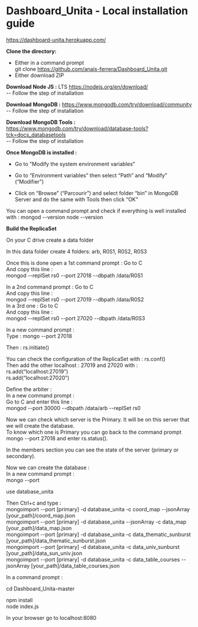# Dashboard_Unita - Local installation guide  

https://dashboard-unita.herokuapp.com/  

__Clone the directory:__

* Either in a command prompt  
git clone https://github.com/anais-ferrera/Dashboard_Unita.git
* Either download ZIP 

__Download Node JS :__  LTS https://nodejs.org/en/download/  
-- Follow the step of installation  

__Download MongoDB :__ 
https://www.mongodb.com/try/download/community  
-- Follow the step of installation  

__Download MongoDB Tools :__
https://www.mongodb.com/try/download/database-tools?tck=docs_databasetools  
-- Follow the step of installation  

__Once MongoDB is installed :__

* Go to "Modify the system environment variables" 

* Go to “Environment variables” then select “Path” and “Modify” (“Modifier”)   
                
* Click on “Browse” (“Parcourir”) and select folder “bin” in MongoDB Server and do the same with Tools then click “OK”
 

You can open a command prompt and check if everything is well installed with :
mongod --version
node --version


__Build the ReplicaSet__

On your C drive create a data folder 

In this data folder create 4 folders: arb, R0S1, R0S2, R0S3

Once this is done open a 1st command prompt :
Go to C   
And copy this line :  
  mongod --replSet rs0 --port 27018 --dbpath /data/R0S1  


In a 2nd command prompt :
Go to C   
And copy this line :  
mongod --replSet rs0 --port 27019 --dbpath /data/R0S2  
In a 3rd one :
Go to C   
And copy this line :  
mongod --replSet rs0 --port 27020 --dbpath /data/R0S3

In a new command prompt :  
Type : mongo --port 27018

Then : rs.initiate()  

You can check the configuration of the ReplicaSet with : rs.conf()  
Then add the other localhost : 27019 and 27020 with :  
rs.add(“localhost:27019”)   
rs.add(“localhost:27020”)  

Define the arbiter :  
In a new command prompt :  
Go to C and enter this line :  
mongod --port 30000 --dbpath /data/arb --replSet rs0  


Now we can check which server is the Primary. It will be on this server that we will create the database.  
To know which one is Primary you can go back to the command prompt mongo --port 27018 and enter rs.status().  

In the members section you can see the state of the server (primary or secondary).  
 
Now we can create the database :  
In a new command prompt :  
mongo --port <primary>  

use database_unita  

Then Ctrl+c and type :  
mongoimport --port  [primary] -d database_unita -c coord_map --jsonArray [your_path]/coord_map.json  
mongoimport --port [primary] -d database_unita --jsonArray -c data_map [your_path]/data_map.json  
mongoimport --port  [primary] -d database_unita -c data_thematic_sunburst [your_path]/data_thematic_sunburst.json  
mongoimport --port  [primary] -d database_unita -c data_univ_sunburst [your_path]/data_sun_univ.json  
mongoimport --port  [primary] -d database_unita -c data_table_courses  --jsonArray [your_path]/data_table_courses.json  

In a command prompt :   

cd  Dashboard_Unita-master  

npm install  
node index.js   

In your browser go to localhost:8080  

